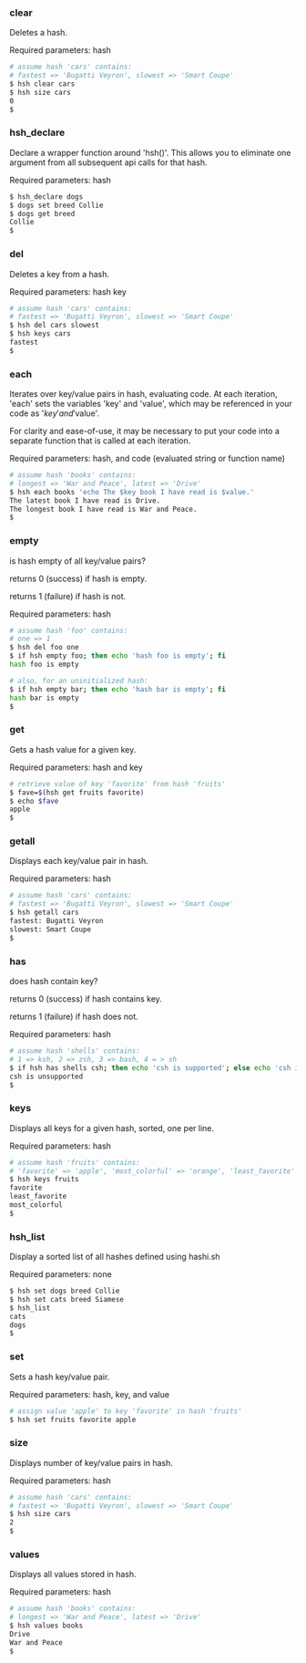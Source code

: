 ### clear

Deletes a hash.

Required parameters: hash

```bash
# assume hash 'cars' contains:
# fastest => 'Bugatti Veyron', slowest => 'Smart Coupe'
$ hsh clear cars
$ hsh size cars
0
$
```


### hsh_declare

Declare a wrapper function around 'hsh()'. This allows you to eliminate one argument
from all subsequent api calls for that hash.

Required parameters: hash

```bash
$ hsh_declare dogs
$ dogs set breed Collie
$ dogs get breed
Collie
$
```


### del

Deletes a key from a hash.

Required parameters: hash key

```bash
# assume hash 'cars' contains:
# fastest => 'Bugatti Veyron', slowest => 'Smart Coupe'
$ hsh del cars slowest
$ hsh keys cars
fastest
$
```


### each

Iterates over key/value pairs in hash, evaluating code.
At each iteration, 'each' sets the variables 'key' and 'value',
which may be referenced in your code as '$key' and '$value'.

For clarity and ease-of-use, it may be necessary to put your code
into a separate function that is called at each iteration.

Required parameters: hash, and code (evaluated string or function name)

```bash
# assume hash 'books' contains:
# longest => 'War and Peace', latest => 'Drive'
$ hsh each books 'echo The $key book I have read is $value.'
The latest book I have read is Drive.
The longest book I have read is War and Peace.
$
```


### empty

is hash empty of all key/value pairs?

returns 0 (success) if hash is empty.

returns 1 (failure) if hash is not.

Required parameters: hash

```bash
# assume hash 'foo' contains:
# one => 1
$ hsh del foo one
$ if hsh empty foo; then echo 'hash foo is empty'; fi
hash foo is empty

# also, for an uninitialized hash:
$ if hsh empty bar; then echo 'hash bar is empty'; fi
hash bar is empty
$
```


### get

Gets a hash value for a given key.

Required parameters: hash and key

```bash
# retrieve value of key 'favorite' from hash 'fruits'
$ fave=$(hsh get fruits favorite)
$ echo $fave
apple
$
```


### getall

Displays each key/value pair in hash.

Required parameters: hash

```bash
# assume hash 'cars' contains:
# fastest => 'Bugatti Veyron', slowest => 'Smart Coupe'
$ hsh getall cars
fastest: Bugatti Veyron
slowest: Smart Coupe
$
```


### has

does hash contain key?

returns 0 (success) if hash contains key.

returns 1 (failure) if hash does not.

Required parameters: hash

```bash
# assume hash 'shells' contains:
# 1 => ksh, 2 => zsh, 3 => bash, 4 = > sh
$ if hsh has shells csh; then echo 'csh is supported'; else echo 'csh is unsupported'; fi
csh is unsupported
$
```


### keys

Displays all keys for a given hash, sorted, one per line.

Required parameters: hash

```bash
# assume hash 'fruits' contains:
# 'favorite' => 'apple', 'most_colorful' => 'orange', 'least_favorite' => 'kiwi'
$ hsh keys fruits
favorite
least_favorite
most_colorful
$
```


### hsh_list

Display a sorted list of all hashes defined using hashi.sh

Required parameters: none

```bash
$ hsh set dogs breed Collie
$ hsh set cats breed Siamese
$ hsh_list
cats
dogs
$
```


### set

Sets a hash key/value pair.

Required parameters: hash, key, and value

```bash
# assign value 'apple' to key 'favorite' in hash 'fruits'
$ hsh set fruits favorite apple
```


### size

Displays number of key/value pairs in hash.

Required parameters: hash

```bash
# assume hash 'cars' contains:
# fastest => 'Bugatti Veyron', slowest => 'Smart Coupe'
$ hsh size cars
2
$
```


### values

Displays all values stored in hash.

Required parameters: hash

```bash
# assume hash 'books' contains:
# longest => 'War and Peace', latest => 'Drive'
$ hsh values books
Drive
War and Peace
$
```


